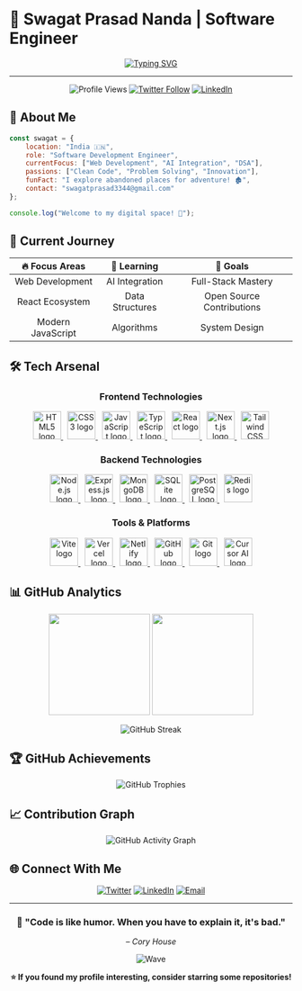 # 🚀 **Swagat Prasad Nanda** | Software Engineer

<div align="center">
  
[![Typing SVG](https://readme-typing-svg.demolab.com?font=Fira+Code&weight=600&size=28&duration=3000&pause=1000&color=00D9FF&center=true&vCenter=true&width=600&height=100&lines=Hey+there!+I'm+Swagat+👋;Software+Engineer+%7C+India+🇮🇳;Building+the+future+with+code+💻;AI+%2B+Web+Dev+Enthusiast+🤖)](https://git.io/typing-svg)

</div>

---

<div align="center">
  
![Profile Views](https://komarev.com/ghpvc/?username=code-name-healer&label=Profile%20Views&color=00d9ff&style=for-the-badge)
[![Twitter Follow](https://img.shields.io/twitter/follow/codename_healer?logo=twitter&style=for-the-badge&color=1DA1F2)](https://twitter.com/codename_healer)
[![LinkedIn](https://img.shields.io/badge/LinkedIn-Connect-blue?style=for-the-badge&logo=linkedin)](https://linkedin.com/in/swagat-nanda)

</div>

## 🌟 **About Me**

```javascript
const swagat = {
    location: "India 🇮🇳",
    role: "Software Development Engineer",
    currentFocus: ["Web Development", "AI Integration", "DSA"],
    passions: ["Clean Code", "Problem Solving", "Innovation"],
    funFact: "I explore abandoned places for adventure! 🏚️",
    contact: "swagatprasad3344@gmail.com"
};

console.log("Welcome to my digital space! 🚀");
```

## 🎯 **Current Journey**

<div align="center">
  
| 🔥 **Focus Areas** | 🌱 **Learning** | 🎯 **Goals** |
|:---:|:---:|:---:|
| Web Development | AI Integration | Full-Stack Mastery |
| React Ecosystem | Data Structures | Open Source Contributions |
| Modern JavaScript | Algorithms | System Design |

</div>

## 🛠️ Tech Arsenal

<div align="center">

### **Frontend Technologies**
<p align="center">
  <a href="https://www.w3.org/html/" target="_blank" rel="noreferrer">
    <img src="https://skillicons.dev/icons?i=html" height="50" alt="HTML5 logo"  />
  </a>
   
  <a href="https://www.w3schools.com/css/" target="_blank" rel="noreferrer">
    <img src="https://skillicons.dev/icons?i=css" height="50" alt="CSS3 logo"  />
  </a>
   
  <a href="https://developer.mozilla.org/en-US/docs/Web/JavaScript" target="_blank" rel="noreferrer">
    <img src="https://skillicons.dev/icons?i=js" height="50" alt="JavaScript logo"  />
  </a>
   
  <a href="https://www.typescriptlang.org/" target="_blank" rel="noreferrer">
    <img src="https://skillicons.dev/icons?i=ts" height="50" alt="TypeScript logo"  />
  </a>
   
  <a href="https://reactjs.org/" target="_blank" rel="noreferrer">
    <img src="https://skillicons.dev/icons?i=react" height="50" alt="React logo"  />
  </a>
   
  <a href="https://nextjs.org/" target="_blank" rel="noreferrer">
    <img src="https://skillicons.dev/icons?i=nextjs" height="50" alt="Next.js logo"  />
  </a>
   
  <a href="https://tailwindcss.com/" target="_blank" rel="noreferrer">
    <img src="https://skillicons.dev/icons?i=tailwind" height="50" alt="Tailwind CSS logo"  />
  </a>
</p>

### **Backend Technologies**
<p align="center">
  <a href="https://nodejs.org" target="_blank" rel="noreferrer">
    <img src="https://skillicons.dev/icons?i=nodejs" height="50" alt="Node.js logo"  />
  </a>
   
  <a href="https://expressjs.com" target="_blank" rel="noreferrer">
    <img src="https://skillicons.dev/icons?i=express" height="50" alt="Express.js logo"  />
  </a>
   
  <a href="https://www.mongodb.com/" target="_blank" rel="noreferrer">
    <img src="https://skillicons.dev/icons?i=mongodb" height="50" alt="MongoDB logo"  />
  </a>
   
  <a href="https://www.sqlite.org/" target="_blank" rel="noreferrer">
    <img src="https://skillicons.dev/icons?i=sqlite" height="50" alt="SQLite logo"  />
  </a>
   
  <a href="https://www.postgresql.org" target="_blank" rel="noreferrer">
    <img src="https://skillicons.dev/icons?i=postgres" height="50" alt="PostgreSQL logo"  />
  </a>
   
  <a href="https://redis.io" target="_blank" rel="noreferrer">
    <img src="https://skillicons.dev/icons?i=redis" height="50" alt="Redis logo"  />
  </a>
</p>

### **Tools & Platforms**
<p align="center">
  <a href="https://vitejs.dev/" target="_blank" rel="noreferrer">
    <img src="https://skillicons.dev/icons?i=vite" height="50" alt="Vite logo"  />
  </a>
   
  <a href="https://vercel.com/" target="_blank" rel="noreferrer">
    <img src="https://skillicons.dev/icons?i=vercel" height="50" alt="Vercel logo"  />
  </a>
   
  <a href="https://www.netlify.com/" target="_blank" rel="noreferrer">
    <img src="https://skillicons.dev/icons?i=netlify" height="50" alt="Netlify logo"  />
  </a>
   
  <a href="https://github.com/" target="_blank" rel="noreferrer">
    <img src="https://skillicons.dev/icons?i=github" height="50" alt="GitHub logo"  />
  </a>
   
  <a href="https://git-scm.com/" target="_blank" rel="noreferrer">
    <img src="https://skillicons.dev/icons?i=git" height="50" alt="Git logo"  />
  </a>
   
  <a href="https://cursor.sh/" target="_blank" rel="noreferrer">
    <img src="https://cdn.brandfetch.io/cursor.com/fallback/lettermark/theme/dark/h/256/w/256/icon?c=1bfwsmEH20zzEfSNTed" height="50" alt="Cursor AI logo"  />
  </a>
</p>

</div>

## 📊 **GitHub Analytics**

<div align="center">
  
<img height="180em" src="https://github-readme-stats.vercel.app/api?username=code-name-healer&show_icons=true&theme=tokyonight&include_all_commits=true&count_private=true&hide_border=true&bg_color=0D1117&title_color=00D9FF&icon_color=00D9FF&text_color=ffffff"/>
<img height="180em" src="https://github-readme-stats.vercel.app/api/top-langs/?username=code-name-healer&layout=compact&theme=tokyonight&hide_border=true&bg_color=0D1117&title_color=00D9FF&text_color=ffffff"/>

</div>

<div align="center">
  
![GitHub Streak](https://github-readme-streak-stats.herokuapp.com/?user=code-name-healer&theme=tokyonight&hide_border=true&background=0D1117&stroke=00D9FF&ring=00D9FF&fire=00D9FF&currStreakLabel=00D9FF)

</div>

## 🏆 **GitHub Achievements**

<div align="center">
  
![GitHub Trophies](https://github-profile-trophy.vercel.app/?username=code-name-healer&theme=tokyonight&no-frame=true&no-bg=true&margin-w=4&row=1)

</div>

## 📈 **Contribution Graph**

<div align="center">
  
![GitHub Activity Graph](https://github-readme-activity-graph.vercel.app/graph?username=code-name-healer&theme=tokyo-night&hide_border=true&bg_color=0D1117&color=00D9FF&line=00D9FF&point=FFFFFF)

</div>

## 🌐 **Connect With Me**

<div align="center">
  
[![Twitter](https://img.shields.io/badge/Twitter-1DA1F2?style=for-the-badge&logo=twitter&logoColor=white)](https://twitter.com/codename_healer)
[![LinkedIn](https://img.shields.io/badge/LinkedIn-0077B5?style=for-the-badge&logo=linkedin&logoColor=white)](https://linkedin.com/in/swagat-nanda)
[![Email](https://img.shields.io/badge/Email-D14836?style=for-the-badge&logo=gmail&logoColor=white)](mailto:swagatprasad3344@gmail.com)

</div>

---

<div align="center">
  
### 💫 **"Code is like humor. When you have to explain it, it's bad."** 
*– Cory House*

</div>

<div align="center">
  
![Wave](https://capsule-render.vercel.app/api?type=waving&color=gradient&customColorList=6,11,20&height=150&section=footer&text=Thanks%20for%20visiting!&fontSize=50&fontColor=fff&animation=twinkling&fontAlignY=75)

</div>

<div align="center">
  
**⭐ If you found my profile interesting, consider starring some repositories!**

</div>
